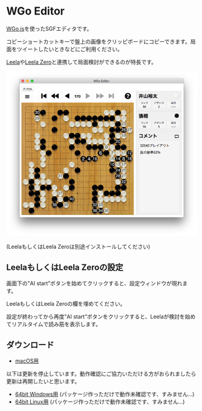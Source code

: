 # WGo Editor
[WGo.js](http://wgo.waltheri.net/)を使ったSGFエディタです。

コピーショートカットキーで盤上の画像をクリッピボードにコピーできます。局面をツイートしたいときなどにご利用ください。

[Leela](https://www.sjeng.org/leela.html)や[Leela Zero](https://github.com/gcp/leela-zero)と連携して局面検討ができるのが特長です。

![スクリーンショット](screenshot.png)

(LeelaもしくはLeela Zeroは別途インストールしてください)

## LeelaもしくはLeela Zeroの設定
画面下の"AI start”ボタンを始めてクリックすると、設定ウィンドウが現れます。

LeelaもしくはLeela Zeroの欄を埋めてください。

設定が終わってから再度"AI start”ボタンをクリックすると、Leelaが検討を始めてリアルタイムで読み筋を表示します。

## ダウンロード

- [macOS用](https://github.com/y-ich/wgo-editor/releases/download/v0.1.1/wgo-editor.mac-x64.zip)

以下は更新を停止しています。動作確認にご協力いただける方がおられましたら更新は再開したいと思います。
- [64bit Windows用](https://github.com/y-ich/wgo-editor/releases/download/v0.1.0/wgo-editor.win-x64.zip) (パッケージ作っただけで動作未確認です、すみません…)
- [64bit Linux用](https://github.com/y-ich/wgo-editor/releases/download/v0.1.0/wgo-editor.linux-x64.zip) (パッケージ作っただけで動作未確認です、すみません…)
